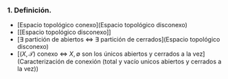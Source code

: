 ### 1. Definición.
- [Espacio topológico conexo](Espacio topológico disconexo)
- [[Espacio topológico disconexo]]
- [$\exists$ partición de abiertos $\iff$ $\exists$ partición de cerrados](Espacio topológico disconexo)
- [$(X, \mathcal T)$ conexo $\iff$ $X, \emptyset$ son los únicos abiertos y cerrados a la vez](Caracterización de conexión (total y vacío unicos abiertos y cerrados a la vez))
